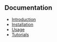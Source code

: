 ## Documentation

- [Introduction](docs/introduction.md)
- [Installation](docs/installation.md)
- [Usage](docs/usage.md)
- [Tutorials](docs/tutorials.md)